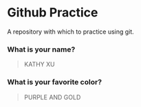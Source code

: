# Github Practice

A repository with which to practice using git.

### What is your name?

> KATHY XU


### What is your favorite color?

> PURPLE AND GOLD
